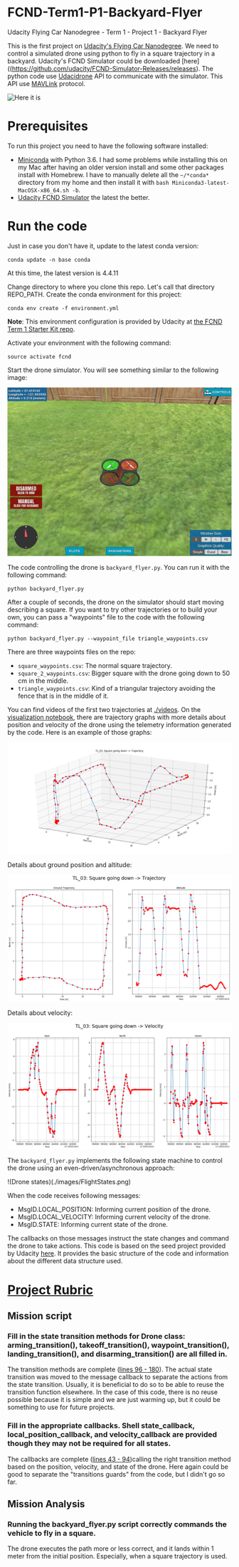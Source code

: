 # FCND-Term1-P1-Backyard-Flyer
Udacity Flying Car Nanodegree - Term 1 - Project 1 - Backyard Flyer

This is the first project on [Udacity's Flying Car Nanodegree](https://www.udacity.com/course/flying-car-nanodegree--nd787). We need to control a simulated drone using python to fly in a square trajectory in a backyard. Udacity's FCND Simulator could be downloaded [here]((https://github.com/udacity/FCND-Simulator-Releases/releases). The python code use [Udacidrone](https://udacity.github.io/udacidrone/) API to communicate with the simulator. This API use [MAVLink](http://qgroundcontrol.org/mavlink/start) protocol.

![Here it is](./images/backyard_square.gif)

# Prerequisites

To run this project you need to have the following software installed:

- [Miniconda](https://conda.io/miniconda.html) with Python 3.6. I had some problems while installing this on my Mac after having an older version install and some other packages install with Homebrew. I have to manually delete all the `~/*conda*` directory from my home and then install it with `bash Miniconda3-latest-MacOSX-x86_64.sh -b`.
- [Udacity FCND Simulator](https://github.com/udacity/FCND-Simulator-Releases/releases) the latest the better.

# Run the code
Just in case you don't have it, update to the latest conda version:
```
conda update -n base conda
```
At this time, the latest version is 4.4.11

Change directory to where you clone this repo. Let's call that directory REPO_PATH. Create the conda environment for this project:
```
conda env create -f environment.yml
```
**Note**: This environment configuration is provided by Udacity at [the FCND Term 1 Starter Kit repo](https://github.com/udacity/FCND-Term1-Starter-Kit).

Activate your environment with the following command:
```
source activate fcnd
```

Start the drone simulator. You will see something similar to the following image:

![Udacity's FCND Simulator](./images/FCND-Simulator.png)

The code controlling the drone is `backyard_flyer.py`. You can run it with the following command:
```
python backyard_flyer.py
```

After a couple of seconds, the drone on the simulator should start moving describing a square. If you want to try other trajectories or to build your own, you can pass a "waypoints" file to the code with the following command:
```
python backyard_flyer.py --waypoint_file triangle_waypoints.csv
```
There are three waypoints files on the repo:
- `square_waypoints.csv`: The normal square trajectory.
- `square_2_waypoints.csv`: Bigger square with the drone going down to 50 cm in the middle.
- `triangle_waypoints.csv`: Kind of a triangular trajectory avoiding the fence that is in the middle of it.

You can find videos of the first two trajectories at [./videos](./videos).
On the [visualization notebook](./Visualizations/Telemetry.ipynb), there are trajectory graphs with more details about position and velocity of the drone using the telemetry information generated by the code. Here is an example of those graphs:

![Square Going Down Trajectory 3D](./images/SquareGoingDown3D.png)

Details about ground position and altitude:

![Square Going Down Trajectory](./images/SquareGoingDownTrajectory.png)

Details about velocity:

![Square Going Down Trajectory](./images/SquareGoingDownVelocity.png)

The `backyard_flyer.py` implements the following state machine to control the drone using an even-driven/asynchronous approach:

!(Drone states)(./images/FlightStates.png)

When the code receives following messages:
- MsgID.LOCAL_POSITION: Informing current position of the drone.
- MsgID.LOCAL_VELOCITY: Informing current velocity of the drone.
- MsgID.STATE: Informing current state of the drone.

The callbacks on those messages instruct the state changes and command the drone to take actions. This code is based on the seed project provided by Udacity [here](https://github.com/udacity/FCND-Backyard-Flyer). It provides the basic structure of the code and information about the different data structure used.

# [Project Rubric](https://review.udacity.com/#!/rubrics/1216/view)
## Mission script
### Fill in the state transition methods for Drone class: arming_transition(), takeoff_transition(), waypoint_transition(), landing_transition(), and disarming_transition() are all filled in.

The transition methods are complete ([lines 96 - 180](./backyard_flyer.py#L96)). The actual state transition was moved to the message callback to separate the actions from the state transition. Usually, it is beneficial to do so to be able to reuse the transition function elsewhere. In the case of this code, there is no reuse possible because it is simple and we are just warming up, but it could be something to use for future projects.

### Fill in the appropriate callbacks. Shell state_callback, local_position_callback, and velocity_callback are provided though they may not be required for all states.

The callbacks are complete ([lines 43 - 94](./backyard_flyer.py#L43))calling the right transition method based on the position, velocity, and state of the drone. Here again could be good to separate the "transitions guards" from the code, but I didn't go so far.

## Mission Analysis
### Running the backyard_flyer.py script correctly commands the vehicle to fly in a square.

The drone executes the path more or less correct, and it lands within 1 meter from the initial position. Especially, when a square trajectory is used.

